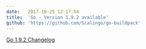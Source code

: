 ```yaml
---
date:	2017-10-25 12:17:54
title:	'Go - Version 1.9.2 available'
github: 'https://github.com/Scalingo/go-buildpack'
---
```


[Go 1.9.2 Changelog](https://golang.org/doc/devel/release.html#go1.9.minor)

